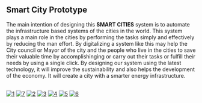 ## Smart City Prototype 

The main intention of designing this **SMART CITIES** system is to automate the infrastructure based systems of the cities in the world. This system plays a main role in the cities by performing the tasks simply and effectively by reducing the man effort. By digitalizing a system like this may help the City council or Mayor of the city and the people who live in the cities to save their valuable time by accomplishinging or carry out their tasks or fulfill their needs by using a single click. By designing our system using the latest technology, it will improve the sustainability and also helps the development of the economy. It will create a city with a smarter energy infrastructure. 

<br/>
<a href="https://ibb.co/iSSOZJ"><img src="https://image.ibb.co/mHDagy/1.png" alt="1" border="0"></a>
<a href="https://ibb.co/jTQo1y"><img src="https://thumb.ibb.co/jTQo1y/7.png" alt="7" border="0"></a>
<a href="https://ibb.co/ke8K8d"><img src="https://thumb.ibb.co/ke8K8d/2.png" alt="2" border="0"></a>
<a href="https://ibb.co/jexCTd"><img src="https://thumb.ibb.co/jexCTd/3.png" alt="3" border="0"></a>
<a href="https://ibb.co/n53xuJ"><img src="https://thumb.ibb.co/n53xuJ/4.png" alt="4" border="0"></a>
<a href="https://ibb.co/dFxOZJ"><img src="https://preview.ibb.co/je2qEJ/5.png" alt="5" border="0"></a>
<a href="https://ibb.co/miQo1y"><img src="https://thumb.ibb.co/miQo1y/6.png" alt="6" border="0"></a>
</br>



